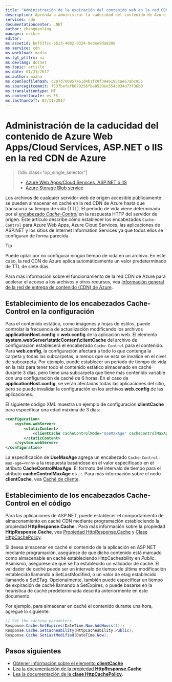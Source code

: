```yaml
---
title: "Administración de la expiración del contenido web en la red CDN de Azure | Microsoft Docs"
description: Aprenda a administrar la caducidad del contenido de Azure Web Apps/Cloud Services, ASP.NET o IIS en la red CDN de Azure.
services: cdn
documentationcenter: .NET
author: zhangmanling
manager: erikre
editor: 
ms.assetid: bef53fcc-bb13-4002-9324-9edee9da8288
ms.service: cdn
ms.workload: media
ms.tgt_pltfrm: na
ms.devlang: dotnet
ms.topic: article
ms.date: 01/23/2017
ms.author: mazha
ms.openlocfilehash: c207d780857a61d4b1fc0f39e6185cae67abc955
ms.sourcegitcommit: f537befafb079256fba0529ee554c034d73f36b0
ms.translationtype: MT
ms.contentlocale: es-ES
ms.lasthandoff: 07/11/2017
---
```

# <a name="manage-expiration-of-azure-web-appscloud-services-aspnet-or-iis-content-in-azure-cdn"></a>Administración de la caducidad del contenido de Azure Web Apps/Cloud Services, ASP.NET o IIS en la red CDN de Azure
> [!div class="op_single_selector"]
> * [Azure Web Apps/Cloud Services, ASP.NET o IIS](cdn-manage-expiration-of-cloud-service-content.md)
> * [Azure Storage Blob service](cdn-manage-expiration-of-blob-content.md)
> 
> 

Los archivos de cualquier servidor web de origen accesible públicamente se pueden almacenar en caché en la red CDN de Azure hasta que transcurra su tiempo de vida (TTL).  El período de vida viene determinado por el [encabezado *Cache-Control*](http://www.w3.org/Protocols/rfc2616/rfc2616-sec14.html#sec14.9) en la respuesta HTTP del servidor de origen.  Este artículo describe cómo establecer los encabezados `Cache-Control` para Azure Web Apps, Azure Cloud Services, las aplicaciones de ASP.NET y los sitios de Internet Information Services ya que todos ellos se configuran de forma parecida.

> [!TIP]
> Puede optar por no configurar ningún tiempo de vida en un archivo.  En este caso, la red CDN de Azure aplica automáticamente un valor predeterminado de TTL de siete días.
> 
> Para más información sobre el funcionamiento de la red CDN de Azure para acelerar el acceso a los archivos y otros recursos, vea [Información general de la red de entrega de contenido (CDN) de Azure](cdn-overview.md).
> 
> 

## <a name="setting-cache-control-headers-in-configuration"></a>Establecimiento de los encabezados Cache-Control en la configuración
Para el contenido estático, como imágenes y hojas de estilos, puede controlar la frecuencia de actualización modificando los archivos **applicationHost.config** o **web.config** de la aplicación web.  El elemento **system.webServer\staticContent\clientCache** del archivo de configuración establecerá el encabezado `Cache-Control` para el contenido. Para **web.config**, la configuración afectará a todo lo que contenga la carpeta y todas las subcarpetas, a menos que se esta se invalide en el nivel de subcarpeta.  Por ejemplo, puede establecer un período de tiempo de vida en la raíz para tener todo el contenido estático almacenado en caché durante 3 días, pero tiene una subcarpeta que tiene más contenido variable con una configuración de caché de 6 horas.  En el caso de **applicationHost.config**, se verán afectadas todas las aplicaciones del sitio, pero se puede invalidar la configuración en los archivos **web.config** de las aplicaciones.

El siguiente código XML muestra un ejemplo de configuración **clientCache** para especificar una edad máxima de 3 días:  

```xml
<configuration>
    <system.webServer>
        <staticContent>
            <clientCache cacheControlMode="UseMaxAge" cacheControlMaxAge="3.00:00:00" />
        </staticContent>
    </system.webServer>
</configuration>
```

La especificación de **UseMaxAge** agrega un encabezado `Cache-Control: max-age=<nnn>` a la respuesta basándose en el valor especificado en el atributo **CacheControlMaxAge**. El formato del intervalo de tiempo para el atributo **cacheControlMaxAge** es <days>.<hours>:<min>:<sec>. Para más información sobre el nodo **clientCache**, vea [Caché de cliente<clientCache>](http://www.iis.net/ConfigReference/system.webServer/staticContent/clientCache).  

## <a name="setting-cache-control-headers-in-code"></a>Establecimiento de los encabezados Cache-Control en el código
Para las aplicaciones de ASP.NET, puede establecer el comportamiento de almacenamiento en caché CDN mediante programación estableciendo la propiedad **HttpResponse.Cache** . Para más información sobre la propiedad **HttpResponse.Cache**, vea [Propiedad HttpResponse.Cache](http://msdn.microsoft.com/library/system.web.httpresponse.cache.aspx) y [Clase HttpCachePolicy](http://msdn.microsoft.com/library/system.web.httpcachepolicy.aspx).  

Si desea almacenar en caché el contenido de la aplicación en ASP.NET mediante programación, asegúrese de que dicho contenido está marcado como almacenable en caché estableciendo HttpCacheability en *Public*. Asimismo, asegúrese de que se ha establecido un validador de caché. El validador de caché puede ser un intervalo de tiempo de última modificación establecido llamando a SetLastModified, o un valor de etag establecido llamando a SetETag. Opcionalmente, también puede especificar un tiempo de expiración de caché llamando a SetExpires, o puede basarse en la heurística de caché predeterminada descrita anteriormente en este documento.  

Por ejemplo, para almacenar en caché el contenido durante una hora, agregue lo siguiente:  

```csharp
// Set the caching parameters.
Response.Cache.SetExpires(DateTime.Now.AddHours(1));
Response.Cache.SetCacheability(HttpCacheability.Public);
Response.Cache.SetLastModified(DateTime.Now);
```

## <a name="next-steps"></a>Pasos siguientes
* [Obtener información sobre el elemento **clientCache**](http://www.iis.net/ConfigReference/system.webServer/staticContent/clientCache)
* [Lea la documentación de la propiedad **HttpResponse.Cache**](http://msdn.microsoft.com/library/system.web.httpresponse.cache.aspx) 
* [Lea la documentación de la **clase HttpCachePolicy**](http://msdn.microsoft.com/library/system.web.httpcachepolicy.aspx).  

